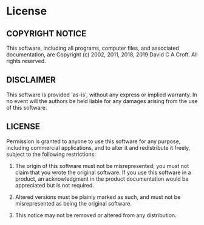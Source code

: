 # License

## COPYRIGHT NOTICE

This software, including all programs, computer files, and associated documentation, are Copyright (c) 2002, 2011, 2018, 2019 David C A Croft. All rights reserved.

## DISCLAIMER

This software is provided 'as-is', without any express or implied warranty. In no event will the authors be held liable for any damages arising from the use of this software.

## LICENSE

Permission is granted to anyone to use this software for any purpose, including commercial applications, and to alter it and redistribute it freely, subject to the following restrictions:

1. The origin of this software must not be misrepresented; you must not claim that you wrote the original software. If you use this software in a product, an acknowledgment in the product documentation would be appreciated but is not required.

2. Altered versions must be plainly marked as such, and must not be misrepresented as being the original software.

3. This notice may not be removed or altered from any distribution.

